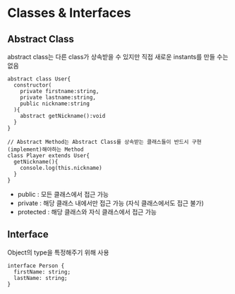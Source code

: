 # Classes & Interfaces

## Abstract Class

abstract class는 다른 class가 상속받을 수 있지만 직접 새로운 instants를 만들 수는 없음

```
abstract class User{
  constructor(
    private firstname:string,
    private lastname:string,
    public nickname:string
  ){
    abstract getNickname():void
  }
}

// Abstract Method는 Abstract Class를 상속받는 클래스들이 반드시 구현(implement)해야하는 Method
class Player extends User{
  getNickname(){
    console.log(this.nickname)
  }
}
```

- public : 모든 클래스에서 접근 가능
- private : 해당 클래스 내에서만 접근 가능 (자식 클래스에서도 접근 불가)
- protected : 해당 클래스와 자식 클래스에서 접근 가능

## Interface

Object의 type을 특정해주기 위해 사용

```
interface Person {
  firstName: string;
  lastName: string;
}
```
